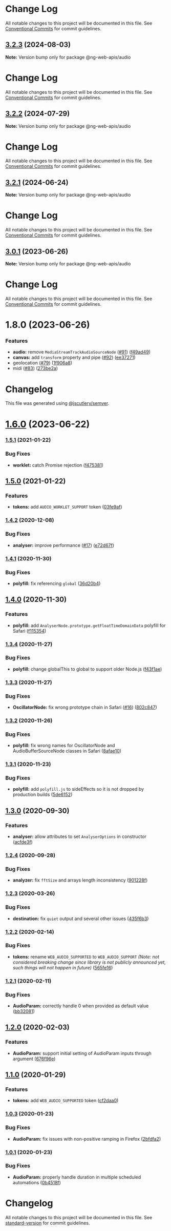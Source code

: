 # Change Log

All notable changes to this project will be documented in this file. See
[Conventional Commits](https://conventionalcommits.org) for commit guidelines.

## [3.2.3](https://github.com/tinkoff/ng-web-apis/compare/@ng-web-apis/audio@3.2.2...@ng-web-apis/audio@3.2.3) (2024-08-03)

**Note:** Version bump only for package @ng-web-apis/audio

# Change Log

All notable changes to this project will be documented in this file. See
[Conventional Commits](https://conventionalcommits.org) for commit guidelines.

## [3.2.2](https://github.com/tinkoff/ng-web-apis/compare/@ng-web-apis/audio@3.2.1...@ng-web-apis/audio@3.2.2) (2024-07-29)

**Note:** Version bump only for package @ng-web-apis/audio

# Change Log

All notable changes to this project will be documented in this file. See
[Conventional Commits](https://conventionalcommits.org) for commit guidelines.

## [3.2.1](https://github.com/tinkoff/ng-web-apis/compare/@ng-web-apis/audio@3.0.1...@ng-web-apis/audio@3.2.1) (2024-06-24)

**Note:** Version bump only for package @ng-web-apis/audio

# Change Log

All notable changes to this project will be documented in this file. See
[Conventional Commits](https://conventionalcommits.org) for commit guidelines.

## [3.0.1](https://github.com/tinkoff/ng-web-apis/compare/@ng-web-apis/audio@3.0.0...@ng-web-apis/audio@3.0.1) (2023-06-26)

**Note:** Version bump only for package @ng-web-apis/audio

# Change Log

All notable changes to this project will be documented in this file. See
[Conventional Commits](https://conventionalcommits.org) for commit guidelines.

# 1.8.0 (2023-06-26)

### Features

- **audio:** remove `MediaStreamTrackAudioSourceNode` ([#91](https://github.com/tinkoff/ng-web-apis/issues/91))
  ([f49ad49](https://github.com/tinkoff/ng-web-apis/commit/f49ad4937f8bd376c4f439980cb3376c65f408d2))
- **canvas:** add `transform` property and pipe ([#92](https://github.com/tinkoff/ng-web-apis/issues/92))
  ([ee37271](https://github.com/tinkoff/ng-web-apis/commit/ee372716bbc5dd0734b474d12102fec1d5ec3321))
- geolocation ([#79](https://github.com/tinkoff/ng-web-apis/issues/79))
  ([1f906a8](https://github.com/tinkoff/ng-web-apis/commit/1f906a8f439ccf31e7c55811889c15f204033c2e))
- midi ([#83](https://github.com/tinkoff/ng-web-apis/issues/83))
  ([273be2a](https://github.com/tinkoff/ng-web-apis/commit/273be2a946944c463ed475f4d91688cd0f7d8593))

# Changelog

This file was generated using [@jscutlery/semver](https://github.com/jscutlery/semver).

# [1.6.0](https://github.com/tinkoff/ng-web-apis/compare/@ng-web-apis/audio@1.5.1...@ng-web-apis/audio@1.6.0) (2023-06-22)

### [1.5.1](https://github.com/ng-web-apis/audio/compare/v1.5.0...v1.5.1) (2021-01-22)

### Bug Fixes

- **worklet:** catch Promise rejection ([f475381](https://github.com/ng-web-apis/audio/commit/f475381))

## [1.5.0](https://github.com/ng-web-apis/audio/compare/v1.4.2...v1.5.0) (2021-01-22)

### Features

- **tokens:** add `AUDIO_WORKLET_SUPPORT` token ([03fe9af](https://github.com/ng-web-apis/audio/commit/03fe9af))

### [1.4.2](https://github.com/ng-web-apis/audio/compare/v1.4.1...v1.4.2) (2020-12-08)

### Bug Fixes

- **analyser:** improve performance ([#17](https://github.com/ng-web-apis/audio/issues/17))
  ([e72d67f](https://github.com/ng-web-apis/audio/commit/e72d67f))

### [1.4.1](https://github.com/ng-web-apis/audio/compare/v1.4.0...v1.4.1) (2020-11-30)

### Bug Fixes

- **polyfill:** fix referencing `global` ([36d20b4](https://github.com/ng-web-apis/audio/commit/36d20b4))

## [1.4.0](https://github.com/ng-web-apis/audio/compare/v1.3.4...v1.4.0) (2020-11-30)

### Features

- **polyfill:** add `AnalyserNode.prototype.getFloatTimeDomainData` polyfill for Safari
  ([f115354](https://github.com/ng-web-apis/audio/commit/f115354))

### [1.3.4](https://github.com/ng-web-apis/audio/compare/v1.3.3...v1.3.4) (2020-11-27)

### Bug Fixes

- **polyfill:** change globalThis to global to support older Node.js
  ([f43f1ae](https://github.com/ng-web-apis/audio/commit/f43f1ae))

### [1.3.3](https://github.com/ng-web-apis/audio/compare/v1.3.2...v1.3.3) (2020-11-27)

### Bug Fixes

- **OscillatorNode:** fix wrong prototype chain in Safari ([#16](https://github.com/ng-web-apis/audio/issues/16))
  ([802c847](https://github.com/ng-web-apis/audio/commit/802c847))

### [1.3.2](https://github.com/ng-web-apis/audio/compare/v1.3.1...v1.3.2) (2020-11-26)

### Bug Fixes

- **polyfill:** fix wrong names for OscillatorNode and AudioBufferSourceNode classes in Safari
  ([8afae10](https://github.com/ng-web-apis/audio/commit/8afae10))

### [1.3.1](https://github.com/ng-web-apis/audio/compare/v1.3.0...v1.3.1) (2020-11-23)

### Bug Fixes

- **polyfill:** add `polyfill.js` to sideEffects so it is not dropped by production builds
  ([5de6152](https://github.com/ng-web-apis/audio/commit/5de6152))

## [1.3.0](https://github.com/ng-web-apis/audio/compare/v1.2.4...v1.3.0) (2020-09-30)

### Features

- **analyser:** allow attributes to set `AnalyserOptions` in constructor
  ([acfde3f](https://github.com/ng-web-apis/audio/commit/acfde3f))

### [1.2.4](https://github.com/ng-web-apis/audio/compare/v1.2.3...v1.2.4) (2020-09-28)

### Bug Fixes

- **analyzer:** fix `fftSize` and arrays length inconsistency
  ([901228f](https://github.com/ng-web-apis/audio/commit/901228f))

### [1.2.3](https://github.com/ng-web-apis/audio/compare/v1.2.2...v1.2.3) (2020-03-26)

### Bug Fixes

- **destination:** fix `quiet` output and several other issues
  ([435f6b3](https://github.com/ng-web-apis/audio/commit/435f6b3))

### [1.2.2](https://github.com/ng-web-apis/audio/compare/v1.2.1...v1.2.2) (2020-02-14)

### Bug Fixes

- **tokens:** rename `WEB_AUDIO_SUPPORTED` to `WEB_AUDIO_SUPPORT` _(Note: not considered breaking change since library
  is not publicly announced yet, such things will not happen in future)_
  ([565fe16](https://github.com/ng-web-apis/audio/commit/565fe16))

### [1.2.1](https://github.com/ng-web-apis/audio/compare/v1.2.0...v1.2.1) (2020-02-11)

### Bug Fixes

- **AudioParam:** correctly handle 0 when provided as default value
  ([bb32081](https://github.com/ng-web-apis/audio/commit/bb32081))

## [1.2.0](https://github.com/ng-web-apis/audio/compare/v1.1.0...v1.2.0) (2020-02-03)

### Features

- **AudioParam:** support initial setting of AudioParam inputs through argument
  ([676f96e](https://github.com/ng-web-apis/audio/commit/676f96e))

## [1.1.0](https://github.com/ng-web-apis/audio/compare/v1.0.3...v1.1.0) (2020-01-29)

### Features

- **tokens:** add `WEB_AUDIO_SUPPORTED` token ([cf2daa0](https://github.com/ng-web-apis/audio/commit/cf2daa0))

### [1.0.3](https://github.com/ng-web-apis/audio/compare/v1.0.1...v1.0.3) (2020-01-23)

### Bug Fixes

- **AudioParam:** fix issues with non-positive ramping in Firefox
  ([2bfdfa2](https://github.com/ng-web-apis/audio/commit/2bfdfa2))

### [1.0.1](https://github.com/ng-web-apis/audio/compare/v1.0.0...v1.0.1) (2020-01-23)

### Bug Fixes

- **AudioParam:** properly handle duration in multiple scheduled automations
  ([0b4518f](https://github.com/ng-web-apis/audio/commit/0b4518f))

# Changelog

All notable changes to this project will be documented in this file. See
[standard-version](https://github.com/conventional-changelog/standard-version) for commit guidelines.
